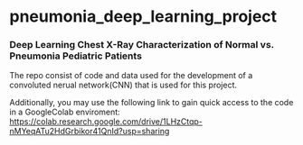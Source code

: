 # pneumonia_deep_learning_project
 
### Deep Learning Chest X-Ray Characterization of Normal vs. Pneumonia Pediatric Patients 

The repo consist of code and data used for the development of a convoluted nerual network(CNN) that is used for this project.

Additionally, you may use the following link to gain quick access to the code in a GoogleColab enviroment: https://colab.research.google.com/drive/1LHzCtqp-nMYeqATu2HdGrbikor41QnId?usp=sharing

